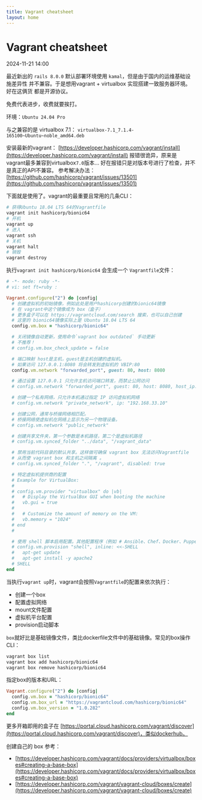 ```yaml
---
title: Vagrant cheatsheet
layout: home
---
```


# Vagrant cheatsheet

2024-11-21 14:00

最近新出的 `rails 8.0.0` 默认部署环境使用 `kamal`，但是由于国内的运维基础设施差异性
并不兼容。于是想用vagrant + virtualbox 实现搭建一致服务器环境。好在这俩货
都是开源协议。

免费代表进步，收费就要挨打。

环境：`Ubuntu 24.04 Pro`

与之兼容的是 virtualbox 7.1： `virtualbox-7.1_7.1.4-165100~Ubuntu~noble_amd64.deb`

安装最新的vagrant：
[https://developer.hashicorp.com/vagrant/install](https://developer.hashicorp.com/vagrant/install)
报错很诡异，原来是vagrant最多兼容到virtualbox`7.0`版本...
好在报错只是对版本号进行了检查，并不是真正的API不兼容。
参考解决办法：
[https://github.com/hashicorp/vagrant/issues/13501](https://github.com/hashicorp/vagrant/issues/13501)

下面就是使用了。vagrant的最重要且常用的几条CLI：

```bash
# 获得Ubuntu 18.04 LTS 64的Vagrantfile
vagrant init hashicorp/bionic64
# 开机
vagrant up
# 进入
vagrant ssh
# 关机
vagrant halt
# 销毁
vagrant destroy
```
执行`vagrant init hashicorp/bionic64` 会生成一个 `Vagrantfile`文件：
```ruby
# -*- mode: ruby -*-
# vi: set ft=ruby :

Vagrant.configure("2") do |config|
  # 创建虚拟机的初始镜像，例如此处是用户hashicorp创建的bionic64镜像
  # 在 vagrant中这个镜像成为 box（盒子）
  # 更多盒子可以在 https://vagrantcloud.com/search 搜索，也可以自己创建
  # 这里的 bionic64镜像实际上是 Ubuntu 18.04 LTS 64
  config.vm.box = "hashicorp/bionic64"

  # 关闭镜像自动更新，使用命令`vagrant box outdated` 手动更新
  # 不推荐！
  # config.vm.box_check_update = false

  # 端口映射 host是主机，guest是主机创建的虚拟机。
  # 如果访问 127.0.0.1:8080 将会转发到虚拟机的 VBIP:80
  config.vm.network "forwarded_port", guest: 80, host: 8080

  # 通过设置 127.0.0.1 只允许主机访问端口转发，而禁止公网访问
  # config.vm.network "forwarded_port", guest: 80, host: 8080, host_ip: "127.0.0.1"

  # 创建一个私有网络，只允许本机通过指定 IP 访问虚拟机网络
  # config.vm.network "private_network", ip: "192.168.33.10"

  # 创建公网，通常与桥接网络相匹配。
  # 桥接网络使虚拟机在网络上显示为另一个物理设备。
  # config.vm.network "public_network"

  # 创建共享文件夹，第一个参数是本机路径，第二个是虚拟机路径
  # config.vm.synced_folder "../data", "/vagrant_data"

  # 禁用当前代码目录的默认共享。这样做可确保 vagrant box 无法访问Vagrantfile
  # 从而使 vagrant box 和主机之间隔离 。
  # config.vm.synced_folder ".", "/vagrant", disabled: true

  # 特定虚拟机提供商的配置
  # Example for VirtualBox:
  #
  # config.vm.provider "virtualbox" do |vb|
  #   # Display the VirtualBox GUI when booting the machine
  #   vb.gui = true
  #
  #   # Customize the amount of memory on the VM:
  #   vb.memory = "1024"
  # end
  #

  # 使用 shell 脚本启用配置。其他配置程序（例如 # Ansible、Chef、Docker、Puppet 和 Salt）也可用。
  # config.vm.provision "shell", inline: <<-SHELL
  #   apt-get update
  #   apt-get install -y apache2
  # SHELL
end

```

当执行`vagrant up`时，vagrant会按照`Vagrantfile`的配置来依次执行：

+ 创建一个box
+ 配置虚拟网络
+ mount文件配置
+ 虚拟机平台配置
+ provision启动脚本

`box`就好比是基础镜像文件，类比dockerfile文件中的基础镜像。常见的box操作CLI：

```bash
vagrant box list
vagrant box add hashicorp/bionic64
vagrant box remove hashicorp/bionic64
```

指定box的版本和URL：

```ruby
Vagrant.configure("2") do |config|
  config.vm.box = "hashicorp/bionic64"
  config.vm.box_url = "https://vagrantcloud.com/hashicorp/bionic64"
  config.vm.box_version = "1.0.282"
end

```

更多开箱即用的盒子在 [https://portal.cloud.hashicorp.com/vagrant/discover](https://portal.cloud.hashicorp.com/vagrant/discover)，类似dockerhub。

创建自己的 box 参考：
+ [https://developer.hashicorp.com/vagrant/docs/providers/virtualbox/boxes#creating-a-base-box](https://developer.hashicorp.com/vagrant/docs/providers/virtualbox/boxes#creating-a-base-box)
+ [https://developer.hashicorp.com/vagrant/vagrant-cloud/boxes/create](https://developer.hashicorp.com/vagrant/vagrant-cloud/boxes/create)
